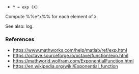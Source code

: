 * `Y = exp (X)`

Compute %%e^x%% for each element of `X`.

See also: log.

### References

* https://www.mathworks.com/help/matlab/ref/exp.html
* https://octave.sourceforge.io/octave/function/exp.html
* https://mathworld.wolfram.com/ExponentialFunction.html
* https://en.wikipedia.org/wiki/Exponential_function
